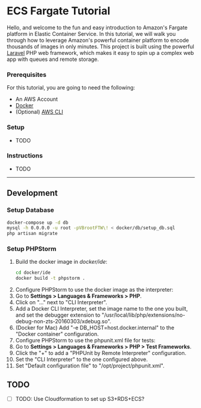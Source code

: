 # ECS Fargate Tutorial

Hello, and welcome to the fun and easy introduction to Amazon's Fargate platform in Elastic Container Service. In this tutorial, we will walk you through how to leverage Amazon's powerful container platform to encode thousands of images in only minutes. This project is built using the powerful [Laravel](https://laravel.com/) PHP web framework, which makes it easy to spin up a complex web app with queues and remote storage. 

### Prerequisites

For this tutorial, you are going to need the following:

- An AWS Account
- [Docker](https://www.docker.com/)
- (Optional) [AWS CLI](https://docs.aws.amazon.com/cli/latest/userguide/installing.html)

### Setup
- TODO

### Instructions
- TODO

---

## Development

### Setup Database
```bash
docker-compose up -d db
mysql -h 0.0.0.0 -u root -pVBrootFTW\! < docker/db/setup_db.sql
php artisan migrate
```

### Setup PHPStorm
1. Build the docker image in _docker/ide_:
    ```bash
    cd docker/ide
    docker build -t phpstorm .
    ```
1. Configure PHPStorm to use the docker image as the interpreter:
  1. Go to **Settings > Languages & Frameworks > PHP**.
  1. Click on "..." next to "CLI Interpreter".
  1. Add a Docker CLI Interpreter, set the image name to the one you built, and set the debugger extension to "/usr/local/lib/php/extensions/no-debug-non-zts-20160303/xdebug.so".
  1. (Docker for Mac) Add "-e DB_HOST=host.docker.internal" to the "Docker container" configuration.
1. Configure PHPStorm to use the phpunit.xml file for tests:
  1. Go to **Settings > Languages & Frameworks > PHP > Test Frameworks**.
  1. Click the "+" to add a "PHPUnit by Remote Interpreter" configuration.
  1. Set the "CLI Interpreter" to the one configured above.
  1. Set "Default configuration file" to "/opt/project/phpunit.xml".

## TODO
- [ ] TODO: Use Cloudformation to set up S3+RDS+ECS?
